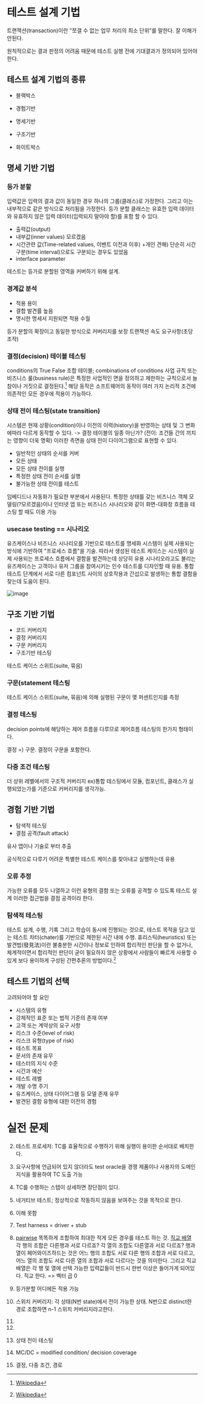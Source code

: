 # 테스트 설계 기법
트랜잭션(transaction)이란 "쪼갤 수 없는 업무 처리의 최소 단위"를 말한다. 잘 이해가 안된다.

원칙적으로는 결과 판정의 어려움 때문에 테스트 실행 전에 기대결과가 정의되어 있어야 한다.

## 테스트 설계 기법의 종류
- 블랙박스
- 경험기반
- 명세기반



- 구조기반
- 화이트박스

## 명세 기반 기법
### 등가 분할
입력값은 입력의 결과 값이 동일한 경우 하나의 그룹(클래스)로 가정한다.
그리고 이는 내부적으로 같은 방식으로 처리됨을 가정한다.
등가 분할 클래스는 유효한 입력 데이터와 유효하지 않은 입력 데이터(입력되지 말아야 할)를 포함 할 수 있다.

- 출력값(output)
- 내부값(inner values) 모르겠음
- 시간관련 값(Time-related values, 이벤트 이전과 이후) +개인 견해) 단순히 시간 구분(time interval)으로도 구분되는 경우도 있었음
- interface parameter

테스트는 등가로 분할된 영역을 커버하기 위해 설계.


### 경계값 분석
- 적용 용이
- 결합 발견률 높음
- 명시한 명세서 지원되면 적용 수월

등가 분할의 확장이고 동일한 방식으로 커버리지를 보장
트랜잭션 속도 요구사항(초당 조작)

### 결정(decision) 테이블 테스팅
conditions의 True False 조합 테이블; combinations of conditions
사업 규칙 또는 비즈니스 룰(business rule)은 특정한 사업적인 면을 정의하고 제한하는 규칙으로서 늘 참이나 거짓으로 결정된다.[^wiki]
해당 동작은 소프트웨어의 동작이 여러 가지 논리적 조건에 의존적인 모든 경우에 적용이 가능하다.

### 상태 전이 테스팅(state transition)
시스템은 현재 상황(condition)이나 이전의 이력(history)을 반영하는 상태 및 그 변화에따라 다르게 동작할 수 있다. -> 결정 테이블의 일종 아닌가? (전이: 조건들 간의 끼치는 영향이 더욱 명확)
이러한 측면을 상태 전이 다이어그램으로 표현할 수 있다.

- 일반적인 상태의 순서를 커버
- 모든 상태
- 모든 상태 전이를 실행
- 특정한 상태 전이 순서를 실행
- 불가능한 상태 전이를 테스트

임베디드나 자동화가 필요한 부분에서 사용된다.
특정한 상태를 갖는 비즈니스 객체 모델링(?모르겠음)이나 인터넷 앱 또는 비즈니스 시나리오와 같이 화면-대화창 흐름을 테스팅 할 때도 이용 가능


### usecase testing == 시나리오
유즈케이스나 비즈니스 시나리오를 기반으로 테스트를 명세화
시스템이 실제 사용되는 방식에 기반하여 "프로세스 흐름"을 기술. 따라서 생성된 테스트 케이스는 시스템이 실제 사용되는 프로세스 흐름에서 결함을 발견하는데 상당히 유용
시나리오라고도 불리는 유즈케이스는  고객이나 유저 그룹을 참여시키는 인수 테스트를 디자인할 때 유용.
통합 테스트 단계에서 서로 다른 컴포넌트 사이의 상호작용과 간섭으로 발생하는 통합 결함을 찾는데 도움이 된다.

![image](https://user-images.githubusercontent.com/46150052/167295735-80ded94e-c5f0-4a50-84eb-e8b4ba9faacb.png)

## 구조 기반 기법
- 코드 커버리지
- 결정 커버리지
- 구문 커버리지
- 구조기반 테스팅

테스트 케이스 스위트(suite, 묶음)

### 구문(statement 테스팅
테스트 케이스 스위트(suite, 묶음)에 의해 실행된 구문이 몇 퍼센트인지를 측정
### 결정 테스팅
decision points에 해당하는 제어 흐름을 다루므로 제어흐름 테스팅의 한가지 형태이다.

결정 =) 구문. 결정이 구문을 포함한다.

### 다중 조건 테스팅
더 상위 레벨에서의 구조적 커버리지
ex)통합 테스팅에서 모듈, 컴포넌트, 클래스가 실행되었는가를 기준으로 커버리지를 생각가능.

## 경험 기반 기법
- 탐색적 테스팅
- 결점 공격(fault attack)

유사 앱이나 기술로 부터 추출

공식적으로 다루기 어려운 특별한 테스트 케이스를 찾아내고 실행하는데 유용

### 오류 추정
가능한 오류를 모두 나열하고 이런 유형의 결함 또는 오류를 공격할 수 있도록 테스트 설계
이러한 접근법을 결점 공격이라 한다.

### 탐색적 테스팅
테스트 설계, 수행, 기록 그리고 학습이 동시에 진행되는 것으로, 테스트 목적을 담고 있는 테스트 차터(chater)를 기반으로 제한된 시간 내에 수행.
휴리스틱(heuristics) 또는 발견법(發見法)이란 불충분한 시간이나 정보로 인하여 합리적인 판단을 할 수 없거나, 체계적이면서 합리적인 판단이 굳이 필요하지 않은 상황에서 사람들이 빠르게 사용할 수 있게 보다 용이하게 구성된 간편추론의 방법이다.[^wikiHeuristics]

## 테스트 기법의 선택
고려되어야 할 요인
- 시스템의 유형
- 강제적인 표준 또는 법적 기준의 존재 여부
- 고객 또는 계약상의 요구 사항
- 리스크 수준(level of risk)
- 리스크 유형(type of risk)
- 테스트 목표
- 문서의 존재 유무
- 테스터의 지식 수준
- 시간과 예산
- 테스트 레벨
- 개발 수명 주기
- 유즈케이스, 상태 다이어그램 등 모델 존재 유무
- 발견된 결함 유형에 대한 이전의 경험


[^wiki]:[Wikipedia](https://ko.wikipedia.org/wiki/%EC%82%AC%EC%97%85_%EA%B7%9C%EC%B9%99)
[^wikiHeuristics]:[Wikipedia](https://ko.wikipedia.org/wiki/%ED%9C%B4%EB%A6%AC%EC%8A%A4%ED%8B%B1_%EC%9D%B4%EB%A1%A0)


# 실전 문제
2. 테스트 프로세저: TC를 효율적으로 수행하기 위해 실행이 용이한 순서대로 배치한다.
3. 요구사항에 언급되어 있지 않더라도 test oracle을 경쟁 제품이나 사용자의 도메인 지식을 활용하여 TC 도출 가능
4. TC를 수행하는 스텝이 상세하면 장단점이 있다.
7. 네거티브 테스트; 정상적으로 작동하지 않음을 보여주는 것을 목적으로 한다.
10. 이해 못함
13. Test harness = driver + stub
17. [pairwise](https://www.sten.or.kr/bbs/board.php?bo_table=test_story&wr_id=9667) 똑똑하게 조합하여 최대한 적게 모든 경우를 테스트 하는 것.
    [직교 배열](https://www.sten.or.kr/bbs/board.php?bo_table=test_story&wr_id=1049)
    각 행의 조합은 다른행과 서로 다르죠?
각 열의 조합도 다른열과 서로 다르죠?
행과 열이 페어와이즈하드는 것은 어느 행의 조합도 서로 다른 행의 조합과 서로 다르고, 어느 열의 조합도 서로 다른 열의 조합과 서로 다르다는 것을 의미한다. 그리고 직교 배열은 각 행 및 열에 선택 가능한 입력값들이 반드시 한번 이상은 들어가게 되어있다.
직교 한다. => 벡터 곱 0
18. 등가분할 어디에든 적용 가능
22. 스위치 커버리지: 각 상태(N번 state)에서 전이 가능한 상태. N번으로 distinct한 경로 조합하면 n-1 스위치 커버리지라고한다.

26.
27.

29. 상태 전이 테스팅
32. MC/DC = modified condition/ decision coverage
33. 결정, 다중 조건, 경로 
